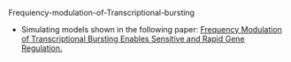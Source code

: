 Frequiency-modulation-of-Transcriptional-bursting
- Simulating models shown in the following paper: [Frequency Modulation of Transcriptional Bursting Enables Sensitive and Rapid Gene Regulation.](https://www.ncbi.nlm.nih.gov/pubmed/29454937)

